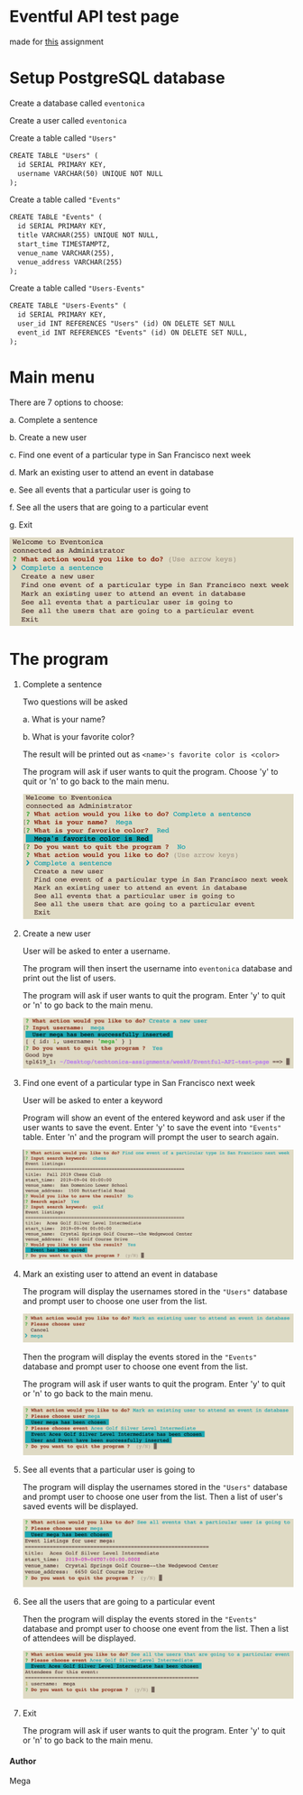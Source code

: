 # Eventful API test page

made for [this](https://github.com/Techtonica/curriculum/blob/master/projects/eventonica-project.md) assignment

# Setup PostgreSQL database

Create a database called `eventonica`

Create a user called `eventonica`

Create a table called `"Users"`

    CREATE TABLE "Users" (
      id SERIAL PRIMARY KEY,
      username VARCHAR(50) UNIQUE NOT NULL
    );

Create a table called `"Events"`

    CREATE TABLE "Events" (
      id SERIAL PRIMARY KEY,
      title VARCHAR(255) UNIQUE NOT NULL,
      start_time TIMESTAMPTZ,
      venue_name VARCHAR(255),
      venue_address VARCHAR(255)
    );

Create a table called `"Users-Events"`

    CREATE TABLE "Users-Events" (
      id SERIAL PRIMARY KEY,
      user_id INT REFERENCES "Users" (id) ON DELETE SET NULL
      event_id INT REFERENCES "Events" (id) ON DELETE SET NULL,
    );

# Main menu

   There are 7 options to choose:

   a. Complete a sentence

   b. Create a new user

   c. Find one event of a particular type in San Francisco next week

   d. Mark an existing user to attend an event in database

   e. See all events that a particular user is going to

   f. See all the users that are going to a particular event

   g. Exit

   ![](./images/main_menu.png)

# The program

1. Complete a sentence

   Two questions will be asked

   a. What is your name?

   b. What is your favorite color?

   The result will be printed out as `<name>'s favorite color is <color>`

   The program will ask if user wants to quit the program. Choose 'y' to quit or 'n' to go back to the main menu.

   ![](./images/complete_a_sentence.png)

2. Create a new user

   User will be asked to enter a username.

   The program will then insert the username into `eventonica` database and print out the list of users.

   The program will ask if user wants to quit the program. Enter 'y' to quit or 'n' to go back to the main menu.

   ![](./images/create_a_new_user.png)

3. Find one event of a particular type in San Francisco next week

   User will be asked to enter a keyword

   Program will show an event of the entered keyword and ask user if the user wants to save the event. Enter 'y' to save the event into `"Events"` table. Enter 'n' and the program will prompt the user to search again.

   ![](./images/find_and_save_an_event.png)

4. Mark an existing user to attend an event in database

   The program will display the usernames stored in the `"Users"` database and prompt user to choose one user from the list.

   ![](./images/link_user_event_1.png)

   Then the program will display the events stored in the `"Events"` database and prompt user to choose one event from the list.

   The program will ask if user wants to quit the program. Enter 'y' to quit or 'n' to go back to the main menu.

   ![](./images/link_user_event_2.png)

5. See all events that a particular user is going to

   The program will display the usernames stored in the `"Users"` database and prompt user to choose one user from the list. Then a list of user's saved events will be displayed.

   ![](./images/display_user_events.png)

6. See all the users that are going to a particular event

   Then the program will display the events stored in the `"Events"` database and prompt user to choose one event from the list. Then a list of attendees will be displayed.

   ![](./images/display_event_attendees.png)

7. Exit

   The program will ask if user wants to quit the program. Enter 'y' to quit or 'n' to go back to the main menu.

#### Author

Mega